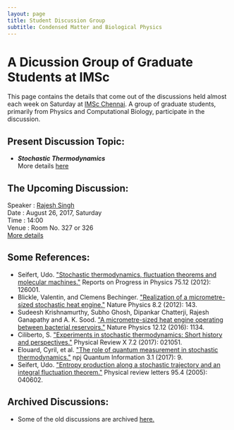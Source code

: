 ```yaml
---
layout: page
title: Student Discussion Group  
subtitle: Condensed Matter and Biological Physics
---
```

# A Dicussion Group of Graduate Students at IMSc

This page contains the details that come out of the discussions held almost each week on Saturday at [IMSc Chennai](https://www.imsc.res.in/). A group of graduate students, primarily from Physics and Computational Biology, participate in the discussion.

## Present Discussion Topic: 
* ***Stochastic Thermodynamics***  
More details [here](https://vinayphy.github.io/discussion/2017/08/welcome)

## The Upcoming Discussion:
Speaker :      [Rajesh Singh](https://rajeshrinet.github.io/)  
Date    :      August 26, 2017, Saturday  
Time    :      14:00  
Venue   :      Room No. 327 or 326  
[More details](https://vinayphy.github.io/discussion/2017/08/entropy_production)

## Some References:
* Seifert, Udo. ["Stochastic thermodynamics, fluctuation theorems and molecular machines."](http://iopscience.iop.org/article/10.1088/0034-4885/75/12/126001/meta) Reports on Progress in Physics 75.12 (2012): 126001.
* Blickle, Valentin, and Clemens Bechinger. ["Realization of a micrometre-sized stochastic heat engine."](https://www.nature.com/nphys/journal/v8/n2/full/nphys2163.html) Nature Physics 8.2 (2012): 143.
* Sudeesh Krishnamurthy, Subho Ghosh, Dipankar Chatterji, Rajesh Ganapathy and A. K. Sood. ["A micrometre-sized heat engine operating between bacterial reservoirs."](http://www.nature.com/nphys/journal/v12/n12/abs/nphys3870.html) Nature Physics 12.12 (2016): 1134.
* Ciliberto, S. ["Experiments in stochastic thermodynamics: Short history and perspectives."](https://journals.aps.org/prx/abstract/10.1103/PhysRevX.7.021051) Physical Review X 7.2 (2017): 021051.
* Elouard, Cyril, et al. ["The role of quantum measurement in stochastic thermodynamics."](https://www.nature.com/articles/s41534-017-0008-4?WT.feed_name=subjects_quantum-physics) npj Quantum Information 3.1 (2017): 9.
* Seifert, Udo. ["Entropy production along a stochastic trajectory and an integral fluctuation theorem."](https://journals.aps.org/prl/abstract/10.1103/PhysRevLett.95.040602) Physical review letters 95.4 (2005): 040602.
  

## Archived Discussions:  
* Some of the old discussions are archived [here.](https://www.imsc.res.in/~kamalt/discussions.html)



